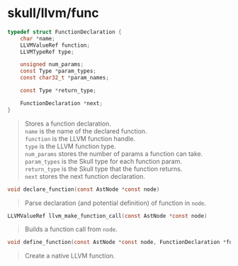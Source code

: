 # skull/llvm/func

```c
typedef struct FunctionDeclaration {
	char *name;
	LLVMValueRef function;
	LLVMTypeRef type;

	unsigned num_params;
	const Type *param_types;
	const char32_t *param_names;

	const Type *return_type;

	FunctionDeclaration *next;
}
```

> Stores a function declaration.
> \
> `name` is the name of the declared function.
> \
> `function` is the LLVM function handle.
> \
> `type` is the LLVM function type.
> \
> `num_params` stores the number of params a function can take.
> \
> `param_types` is the Skull type for each function param.
> \
> `return_type` is the Skull type that the function returns.
> \
> `next` stores the next function declaration.

```c
void declare_function(const AstNode *const node)
```

> Parse declaration (and potential definition) of function in `node`.

```c
LLVMValueRef llvm_make_function_call(const AstNode *const node)
```

> Builds a function call from `node`.

```c
void define_function(const AstNode *const node, FunctionDeclaration *func)
```

> Create a native LLVM function.

